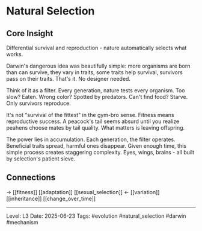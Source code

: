# Natural Selection

## Core Insight
Differential survival and reproduction - nature automatically selects what works.

Darwin's dangerous idea was beautifully simple: more organisms are born than can survive, they vary in traits, some traits help survival, survivors pass on their traits. That's it. No designer needed.

Think of it as a filter. Every generation, nature tests every organism. Too slow? Eaten. Wrong color? Spotted by predators. Can't find food? Starve. Only survivors reproduce.

It's not "survival of the fittest" in the gym-bro sense. Fitness means reproductive success. A peacock's tail seems absurd until you realize peahens choose mates by tail quality. What matters is leaving offspring.

The power lies in accumulation. Each generation, the filter operates. Beneficial traits spread, harmful ones disappear. Given enough time, this simple process creates staggering complexity. Eyes, wings, brains - all built by selection's patient sieve.

## Connections
→ [[fitness]] [[adaptation]] [[sexual_selection]]
← [[variation]] [[inheritance]] [[change_over_time]]

---
Level: L3
Date: 2025-06-23
Tags: #evolution #natural_selection #darwin #mechanism
